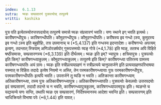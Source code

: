 ```yaml
---
index:  6.1.13
sutra:  ष्यङः सम्प्रसारणं पुत्रपत्योस् तत्पुरुषे
vritti:  kashika 
---
```


पुत्र पति इत्येतस्योरुत्तरपदयोस् तत्पुरुषे समासे ष्यङः संप्रसारणं भवति। यणः स्थाने इग् भवति इत्यर्थः। कारीषगन्धीपुत्रः। कारिषगन्धीपति। कौमुदगन्धीपुत्रः। कौमुदगन्धीपतिः। करीषस्य इव गन्धो ऽस्य, कुमुदस्य इव गन्धो ऽस्य इति बहुव्रीहिः, तत्र उपमानाच् च (*5,4.137) इति गन्धस्य इदन्तादेशः। करीषगन्धेः अपत्यम् इत्यण्, तदन्तात् स्त्रियाम् अणिञोरन्नर्षयोर् गुरूपत्तमयोः ष्यङ् गोत्रे (*4,1.78) इति ष्यङ्, ततश्च अपि विहिते षष्ठीसमासः, सम्प्रसारणस्य (*6,3.139) इति दीर्घत्वम्। ष्यङः इति इम्? भ्यापुत्रः। क्षत्रियापुत्रः। पुत्रपत्योः इति किम्? कारीषगन्ध्याकुलम्। कौमुदगन्ध्याकुलम्। तत्पुरुषे इति किम्? कारीषगन्ध्या पतिरस्य ग्रामस्य कारीषगन्ध्यापतिः अयं ग्रामः। ष्यङः इति स्त्रीप्रत्ययग्रहणं न स्त्रीप्रत्यये चानुपसर्जने इति प्रत्ययग्रहणपरिभाषया यस्मात् स विहितः तदादेः इत्येष नियमो न अस्ति, तेन परमकारीषगन्ध्यायाः पुत्रः परमकारीषगन्धीपुत्रः, परमकारीषगन्धीपतिः इत्यपि भवति। उपसर्जने तु ष्यङि न भवति। अतिक्रान्ता कारीषगन्ध्याम् अतिकारीषगन्ध्या, तस्य पुत्रः अतिकारीषगन्ध्यापुत्रः। अतिकारीषगन्ध्यापति। पुत्रपत्योः केवलयोः उत्तरपदयोः इदं सम्प्रसारणं, तदादौ तदन्ते च न भवति, कारीषगन्ध्यापुत्रकुलम्, कारिषगन्ध्यापरमपुत्रः इति। ष्यङन्ते च यद्यप्यन्ये यणः सन्ति, तथापि ष्यङः एव सम्प्रसारणं, निर्दिश्यमानस्य आदेशा भवन्ति इति। सम्प्रसारणम् इति चाधिक्रियते विभाषा परेः (*6,1.44) इति यावत्।


